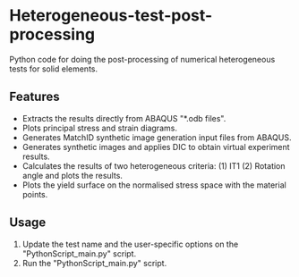 # Heterogeneous-test-post-processing
Python code for doing the post-processing of numerical heterogeneous tests for solid elements.


## Features
- Extracts the results directly from ABAQUS "*.odb files".
- Plots principal stress and strain diagrams.
- Generates MatchID synthetic image generation input files from ABAQUS.
- Generates synthetic images and applies DIC to obtain virtual experiment results.
- Calculates the results of two heterogeneous criteria: (1) IT1 (2) Rotation angle and plots the results.
- Plots the yield surface on the normalised stress space with the material points.

## Usage
1. Update the test name and the user-specific options on the "PythonScript_main.py" script.
2. Run the "PythonScript_main.py" script.
